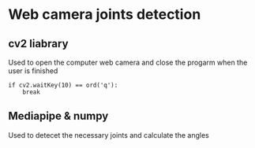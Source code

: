 # Web camera joints detection

## cv2 liabrary

Used to open the computer web camera and close the progarm when the user is finished

```
if cv2.waitKey(10) == ord('q'):
    break
```
## Mediapipe & numpy

Used to detecet the necessary joints and calculate the angles
